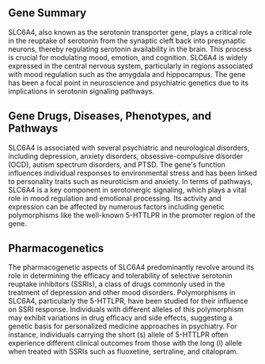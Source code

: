 ## Gene Summary
SLC6A4, also known as the serotonin transporter gene, plays a critical role in the reuptake of serotonin from the synaptic cleft back into presynaptic neurons, thereby regulating serotonin availability in the brain. This process is crucial for modulating mood, emotion, and cognition. SLC6A4 is widely expressed in the central nervous system, particularly in regions associated with mood regulation such as the amygdala and hippocampus. The gene has been a focal point in neuroscience and psychiatric genetics due to its implications in serotonin signaling pathways.

## Gene Drugs, Diseases, Phenotypes, and Pathways
SLC6A4 is associated with several psychiatric and neurological disorders, including depression, anxiety disorders, obsessive-compulsive disorder (OCD), autism spectrum disorders, and PTSD. The gene's function influences individual responses to environmental stress and has been linked to personality traits such as neuroticism and anxiety. In terms of pathways, SLC6A4 is a key component in serotonergic signaling, which plays a vital role in mood regulation and emotional processing. Its activity and expression can be affected by numerous factors including genetic polymorphisms like the well-known 5-HTTLPR in the promoter region of the gene.

## Pharmacogenetics
The pharmacogenetic aspects of SLC6A4 predominantly revolve around its role in determining the efficacy and tolerability of selective serotonin reuptake inhibitors (SSRIs), a class of drugs commonly used in the treatment of depression and other mood disorders. Polymorphisms in SLC6A4, particularly the 5-HTTLPR, have been studied for their influence on SSRI response. Individuals with different alleles of this polymorphism may exhibit variations in drug efficacy and side effects, suggesting a genetic basis for personalized medicine approaches in psychiatry. For instance, individuals carrying the short (s) allele of 5-HTTLPR often experience different clinical outcomes from those with the long (l) allele when treated with SSRIs such as fluoxetine, sertraline, and citalopram.